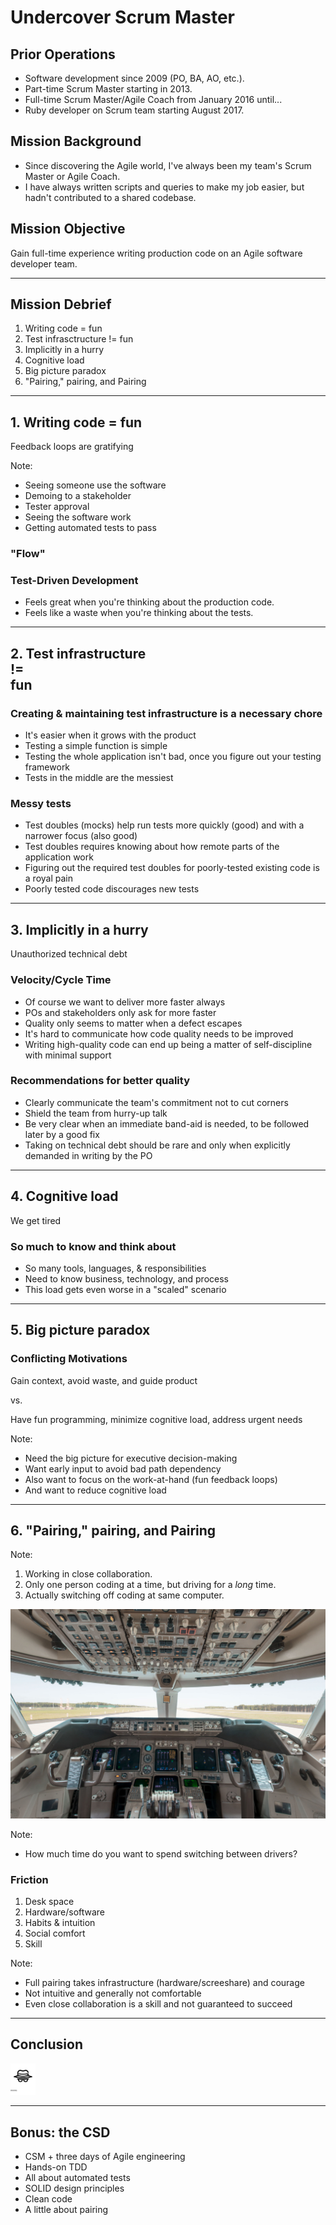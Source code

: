 # Undercover Scrum Master


## Prior Operations

* Software development since 2009 (PO, BA, AO, etc.).
* Part-time Scrum Master starting in 2013.
* Full-time Scrum Master/Agile Coach from January 2016 until...
* Ruby developer on Scrum team starting August 2017.


## Mission Background

* Since discovering the Agile world, I've always been my team's Scrum Master or Agile Coach.
* I have always written scripts and queries to make my job easier, but hadn't contributed to a shared codebase.


## Mission Objective

Gain full-time experience writing production code on an Agile software developer team.

---

## Mission Debrief

1. Writing code = fun
2. Test infrasctructure != fun
3. Implicitly in a hurry
4. Cognitive load
5. Big picture paradox
6. "Pairing," pairing, and Pairing

---

## 1. Writing code = fun

Feedback loops are gratifying

Note:
* Seeing someone use the software
* Demoing to a stakeholder
* Tester approval
* Seeing the software work
* Getting automated tests to pass


### "Flow"


### Test-Driven Development

* Feels great when you're thinking about the production code.
* Feels like a waste when you're thinking about the tests.

---

## 2. Test infrastructure <br/> != <br/> fun


### Creating & maintaining test infrastructure is a necessary chore

* It's easier when it grows with the product
* Testing a simple function is simple
* Testing the whole application isn't bad, once you figure out your testing framework
* Tests in the middle are the messiest


### Messy tests

* Test doubles (mocks) help run tests more quickly (good) and with a narrower focus (also good)
* Test doubles requires knowing about how remote parts of the application work
* Figuring out the required test doubles for poorly-tested existing code is a royal pain
* Poorly tested code discourages new tests

---

## 3. Implicitly in a hurry

Unauthorized technical debt


### Velocity/Cycle Time

* Of course we want to deliver more faster always
* POs and stakeholders only ask for more faster
* Quality only seems to matter when a defect escapes
* It's hard to communicate how code quality needs to be improved
* Writing high-quality code can end up being a matter of self-discipline with minimal support


### Recommendations for better quality

* Clearly communicate the team's commitment not to cut corners
* Shield the team from hurry-up talk
* Be very clear when an immediate band-aid is needed, to be followed later by a good fix
* Taking on technical debt should be rare and only when explicitly demanded in writing by the PO

---

## 4. Cognitive load

We get tired


### So much to know and think about

* So many tools, languages, & responsibilities
* Need to know business, technology, and process
* This load gets even worse in a "scaled" scenario

---

## 5. Big picture paradox


### Conflicting Motivations

Gain context, avoid waste, and guide product

vs.

Have fun programming, minimize cognitive load, address urgent needs

Note:
* Need the big picture for executive decision-making
* Want early input to avoid bad path dependency
* Also want to focus on the work-at-hand (fun feedback loops)
* And want to reduce cognitive load

---

## 6. "Pairing," pairing, and Pairing

Note:
1. Working in close collaboration.
2. Only one person coding at a time, but driving for a _long_ time.
3. Actually switching off coding at same computer.


![747 cockpit with same controls for each side](747-cockpit.jpg)

Note:
* How much time do you want to spend switching between drivers?


### Friction
1. Desk space
2. Hardware/software
3. Habits & intuition
4. Social comfort
5. Skill

Note:
* Full pairing takes infrastructure (hardware/screeshare) and courage
* Not intuitive and generally not comfortable
* Even close collaboration is a skill and not guaranteed to succeed

---

## Conclusion

<img src="noun_Detective_1098021.svg" alt="more info" class="plain" style="background: none" width="8%" />

---

## Bonus: the CSD

* CSM + three days of Agile engineering
* Hands-on TDD
* All about automated tests
* SOLID design principles
* Clean code
* A little about pairing